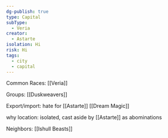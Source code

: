 ```yaml
---
dg-publish: true
type: Capital
subType:
  - Veria
creator:
  - Astarte
isolation: Hi
risk: Hi
tags:
  - city
  - capital
---
```

Common Races: [[Veria]]

Groups: [[Duskweavers]]

Export/import: hate for [[Astarte]] [[Dream Magic]]

why location: isolated, cast aside by [[Astarte]] as abominations

Neighbors: [[Ishull Beasts]]
